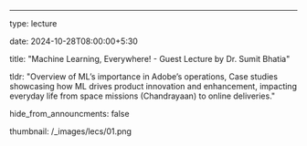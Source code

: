 ---
type: lecture

date: 2024-10-28T08:00:00+5:30

title: "Machine Learning, Everywhere! - Guest Lecture by Dr. Sumit Bhatia"

tldr: "Overview of ML’s importance in Adobe’s operations, Case studies showcasing how ML drives product innovation and enhancement, impacting everyday life from space missions (Chandrayaan) to online deliveries."

hide_from_announcments: false

thumbnail: /_images/lecs/01.png

